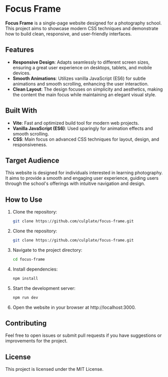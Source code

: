 # Focus Frame

**Focus Frame** is a single-page website designed for a photography school. This project aims to showcase modern CSS techniques and demonstrate how to build clean, responsive, and user-friendly interfaces.

## Features

- **Responsive Design**: Adapts seamlessly to different screen sizes, ensuring a great user experience on desktops, tablets, and mobile devices.
- **Smooth Animations**: Utilizes vanilla JavaScript (ES6) for subtle animations and smooth scrolling, enhancing the user interaction.
- **Clean Layout**: The design focuses on simplicity and aesthetics, making the content the main focus while maintaining an elegant visual style.

## Built With

- **Vite**: Fast and optimized build tool for modern web projects.
- **Vanilla JavaScript (ES6)**: Used sparingly for animation effects and smooth scrolling.
- **CSS**: Main focus on advanced CSS techniques for layout, design, and responsiveness.

## Target Audience

This website is designed for individuals interested in learning photography. It aims to provide a smooth and engaging user experience, guiding users through the school's offerings with intuitive navigation and design.

## How to Use

1. Clone the repository:  
   ```bash
   git clone https://github.com/culplate/focus-frame.git
   ```
   
2. Clone the repository:
    ```bash
    git clone https://github.com/culplate/focus-frame.git
    ```

3. Navigate to the project directory:
    ```bash
    cd focus-frame
    ```

4. Install dependencies:
    ```bash
    npm install
    ```

5. Start the development server:
    ```bash
    npm run dev
    ```

6. Open the website in your browser at http://localhost:3000.

## Contributing
Feel free to open issues or submit pull requests if you have suggestions or improvements for the project.

## License
This project is licensed under the MIT License.
